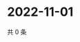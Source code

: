 # 2022-11-01

共 0 条

<!-- BEGIN WEIBO -->
<!-- 最后更新时间 Tue Nov 01 2022 22:23:58 GMT+0800 (China Standard Time) -->

<!-- END WEIBO -->
